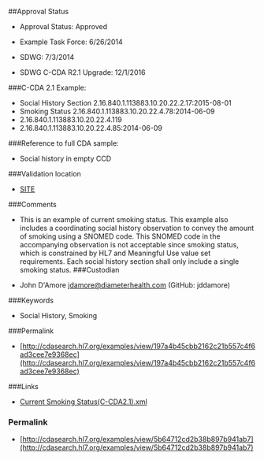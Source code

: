 ##Approval Status 

* Approval Status: Approved
* Example Task Force: 6/26/2014
* SDWG: 7/3/2014

* SDWG C-CDA R2.1 Upgrade: 12/1/2016    

###C-CDA 2.1 Example: 


* Social History Section 2.16.840.1.113883.10.20.22.2.17:2015-08-01
* Smoking Status 2.16.840.1.113883.10.20.22.4.78:2014-06-09
* 2.16.840.1.113883.10.20.22.4.119
* 2.16.840.1.113883.10.20.22.4.85:2014-06-09

###Reference to full CDA sample:
* Social history in empty CCD


###Validation location

* [SITE](https://sitenv.org/sandbox-ccda/ccda-validator)


###Comments

* This is an example of current smoking status. This example also includes a coordinating social history observation to convey the amount of smoking using a SNOMED code. This SNOMED code in the accompanying observation is not acceptable since smoking status, which is constrained by HL7 and Meaningful Use value set requirements. Each social history section shall only include a single smoking status.
###Custodian

* John D'Amore jdamore@diameterhealth.com (GitHub: jddamore)



###Keywords

* Social History, Smoking

###Permalink 

* [http://cdasearch.hl7.org/examples/view/197a4b45cbb2162c21b557c4f6ad3cee7e9368ec](http://cdasearch.hl7.org/examples/view/197a4b45cbb2162c21b557c4f6ad3cee7e9368ec)

###Links 

* [Current Smoking Status(C-CDA2.1).xml](https://github.com/HL7/C-CDA-Examples/tree/master/Social%20History/Current%20Smoking%20Status/Current%20Smoking%20Status%28C-CDA2.1%29.xml)


### Permalink 

* [http://cdasearch.hl7.org/examples/view/5b64712cd2b38b897b941ab7](http://cdasearch.hl7.org/examples/view/5b64712cd2b38b897b941ab7)
